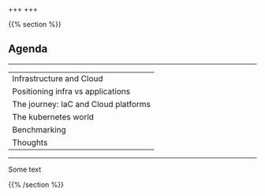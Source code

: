 +++
+++

{{% section %}}

## Agenda

---

| |
|---|
| Infrastructure and Cloud |
| Positioning infra vs applications |
| The journey: IaC and Cloud platforms |
| The kubernetes world |
| Benchmarking |
| Thoughts |

---

Some text

{{% /section %}}
